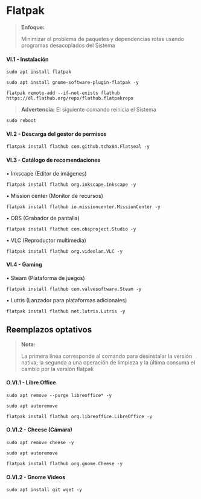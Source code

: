 # Flatpak

> **Enfoque:**
> <p> <p>
>  
> Minimizar el problema de paquetes y dependencias rotas usando programas desacoplados del Sistema 

#### VI.1 - Instalación

~~~
sudo apt install flatpak
~~~

~~~
sudo apt install gnome-software-plugin-flatpak -y
~~~

~~~
flatpak remote-add --if-not-exists flathub https://dl.flathub.org/repo/flathub.flatpakrepo
~~~

> **Advertencia:** El siguiente comando reinicia el Sistema
~~~
sudo reboot
~~~


#### VI.2 - Descarga del gestor de permisos

~~~
flatpak install flathub com.github.tchx84.Flatseal -y
~~~


#### VI.3 - Catálogo de recomendaciones

• Inkscape (Editor de imágenes)
~~~
flatpak install flathub org.inkscape.Inkscape -y
~~~


• Mission center (Monitor de recursos)
~~~
flatpak install flathub io.missioncenter.MissionCenter -y
~~~


• OBS (Grabador de pantalla)
~~~
flatpak install flathub com.obsproject.Studio -y
~~~

• VLC (Reproductor multimedia)
~~~
flatpak install flathub org.videolan.VLC -y
~~~


#### VI.4 - Gaming

• Steam (Plataforma de juegos)
~~~
flatpak install flathub com.valvesoftware.Steam -y
~~~

• Lutris (Lanzador para plataformas adicionales)
~~~
flatpak install flathub net.lutris.Lutris -y
~~~


## Reemplazos optativos

> **Nota:**
> <p> <p>
>  
> La primera línea corresponde al comando para desinstalar la versión nativa; la segunda a una operación de limpieza y la última consuma el cambio por la versión flatpak


#### O.VI.1 - Libre Office

~~~
sudo apt remove --purge libreoffice* -y
~~~

~~~
sudo apt autoremove
~~~

~~~
flatpak install flathub org.libreoffice.LibreOffice -y
~~~

#### O.VI.2 - Cheese (Cámara)

~~~
sudo apt remove cheese -y
~~~

~~~
sudo apt autoremove
~~~

~~~
flatpak install flathub org.gnome.Cheese -y
~~~


#### O.VI.2 - Gnome Videos

~~~
sudo apt install git wget -y
~~~

